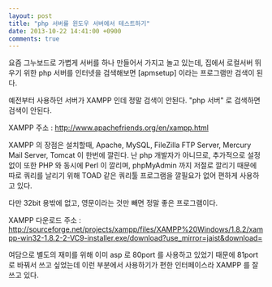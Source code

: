 ```yaml
---
layout: post
title: "php 서버를 윈도우 서버에서 테스트하기"
date: 2013-10-22 14:41:00 +0900
comments: true
---
```


요즘 그누보드로 가볍게 서버를 하나 만들어서 가지고 놀고 있는데, 집에서 로컬서버 뛰우기 위한 
php 서버를 인터넷을 검색해보면 [apmsetup] 이라는 프로그램만 검색이 된다.

예전부터 사용하던 서버가 XAMPP 인데 정말 검색이 안된다.
"php 서버" 로 검색하면 검색이 안된다.

XAMPP 주소 : http://www.apachefriends.org/en/xampp.html

XAMPP 의 장점은 설치할때, Apache, MySQL, FileZilla FTP Server, Mercury Mail Server, Tomcat 이 한번에 깔린다.
난 php 개발자가 아니므로, 추가적으로 설정없이 또한 PHP 와 동시에 Perl 이 깔리며,
phpMyAdmin 까지 저절로 깔리기 때문에 따로 쿼리를 날리기 위해 TOAD 같은 쿼리툴 프로그램을 깔필요가 없어 편하게 사용하고 있다.

다만 32bit 용밖에 없고, 영문이라는 것만 빼면 정말 좋은 프로그램이다.

XAMPP 다운로드 주소 :
http://sourceforge.net/projects/xampp/files/XAMPP%20Windows/1.8.2/xampp-win32-1.8.2-2-VC9-installer.exe/download?use_mirror=jaist&download=

여담으로 별도의 재미를 위해 이미 asp 로 80port 를 사용하고 있었기 때문에 
81port 로 바꿔서 쓰고 싶었는데 이런 부분에서 사용하기가 편한 인터페이스라 XAMPP 를 잘쓰고 있다.
